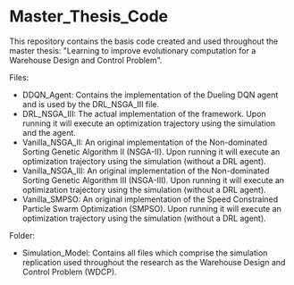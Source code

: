 # Master_Thesis_Code
This repository contains the basis code created and used throughout the master thesis: "Learning to improve evolutionary computation for a Warehouse Design and Control Problem".

Files:
  - DDQN_Agent: Contains the implementation of the Dueling DQN agent and is used by the DRL_NSGA_III file.
  - DRL_NSGA_III: The actual implementation of the framework. Upon running it will execute an optimization trajectory using the simulation and the agent.
  - Vanilla_NSGA_II: An original implementation of the Non-dominated Sorting Genetic Algorithm II (NSGA-II). Upon running it will execute an optimization trajectory         using the simulation (without a DRL agent).
  - Vanilla_NSGA_III: An original implementation of the Non-dominated Sorting Genetic Algorithm III (NSGA-III). Upon running it will execute an optimization trajectory       using the simulation (without a DRL agent).
  - Vanilla_SMPSO: An original implementation of the Speed Constrained Particle Swarm Optimization (SMPSO). Upon running it will execute an optimization trajectory using     the simulation (without a DRL agent).

Folder:
  - Simulation_Model: Contains all files which comprise the simulation replication used throughout the research as the Warehouse Design and Control Problem (WDCP).
